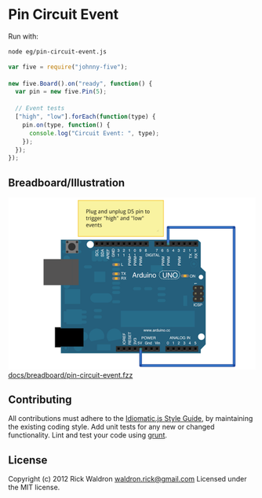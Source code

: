 # Pin Circuit Event

Run with:
```bash
node eg/pin-circuit-event.js
```


```javascript
var five = require("johnny-five");

new five.Board().on("ready", function() {
  var pin = new five.Pin(5);

  // Event tests
  ["high", "low"].forEach(function(type) {
    pin.on(type, function() {
      console.log("Circuit Event: ", type);
    });
  });
});

```


## Breadboard/Illustration


![docs/breadboard/pin-circuit-event.png](breadboard/pin-circuit-event.png)
[docs/breadboard/pin-circuit-event.fzz](breadboard/pin-circuit-event.fzz)









## Contributing
All contributions must adhere to the [Idiomatic.js Style Guide](https://github.com/rwldrn/idiomatic.js),
by maintaining the existing coding style. Add unit tests for any new or changed functionality. Lint and test your code using [grunt](https://github.com/cowboy/grunt).

## License
Copyright (c) 2012 Rick Waldron <waldron.rick@gmail.com>
Licensed under the MIT license.
